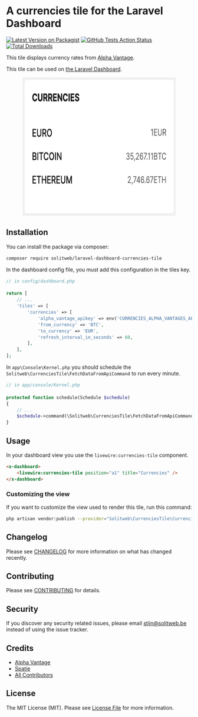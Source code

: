 # A currencies tile for the Laravel Dashboard

[![Latest Version on Packagist](https://img.shields.io/packagist/v/solitweb/laravel-dashboard-currencies-tile.svg?style=flat-square)](https://packagist.org/packages/solitweb/laravel-dashboard-currencies-tile)
[![GitHub Tests Action Status](https://img.shields.io/github/workflow/status/solitweb/laravel-dashboard-currencies-tile/run-tests?label=tests)](https://github.com/solitweb/laravel-dashboard-currencies-tile/actions?query=workflow%3Arun-tests+branch%3Amaster)
[![Total Downloads](https://img.shields.io/packagist/dt/solitweb/laravel-dashboard-currencies-tile.svg?style=flat-square)](https://packagist.org/packages/solitweb/laravel-dashboard-currencies-tile)

This tile displays currency rates from [Alpha Vantage](https://www.alphavantage.co/).

This tile can be used on [the Laravel Dashboard](https://docs.spatie.be/laravel-dashboard).

<p align="center">
  <img width="415" height="375" src="https://github.com/solitweb/laravel-dashboard-currencies-tile/raw/master/screenshot.png">
</p>

## Installation

You can install the package via composer:

```bash
composer require solitweb/laravel-dashboard-currencies-tile
```

In the dashboard config file, you must add this configuration in the tiles key.

```php
// in config/dashboard.php

return [
    // ...
    'tiles' => [
        'currencies' => [
            'alpha_vantage_apikey' => env('CURRENCIES_ALPHA_VANTAGES_APIKEY'),
            'from_currency' => 'BTC',
            'to_currency' => 'EUR',
            'refresh_interval_in_seconds' => 60,
        ],
    ],
];
```

In `app\Console\Kernel.php` you should schedule the `Solitweb\CurrenciesTile\FetchDataFromApiCommand` to run every minute.

```php
// in app/console/Kernel.php

protected function schedule(Schedule $schedule)
{
    // ...
    $schedule->command(\Solitweb\CurrenciesTile\FetchDataFromApiCommand::class)->everyMinute();
}
```

## Usage

In your dashboard view you use the `livewire:currencies-tile` component.

```html
<x-dashboard>
    <livewire:currencies-tile position="a1" title="Currencies" />
</x-dashboard>
```

### Customizing the view

If you want to customize the view used to render this tile, run this command:

```bash
php artisan vendor:publish --provider="Solitweb\CurrenciesTile\CurrenciesTileServiceProvider" --tag="dashboard-currencies-tile-views"
```

## Changelog

Please see [CHANGELOG](CHANGELOG.md) for more information on what has changed recently.

## Contributing

Please see [CONTRIBUTING](CONTRIBUTING.md) for details.

## Security

If you discover any security related issues, please email stijn@solitweb.be instead of using the issue tracker.

## Credits

- [Alpha Vantage](https://www.alphavantage.co/)
- [Spatie](https://github.com/spatie/)
- [All Contributors](../../contributors)

## License

The MIT License (MIT). Please see [License File](LICENSE.md) for more information.
